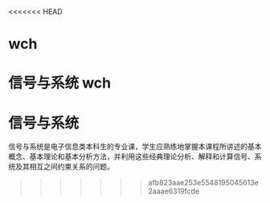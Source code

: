 <<<<<<< HEAD
# wch
信号与系统
wch
=======
# 信号与系统
信号与系统是电子信息类本科生的专业课，学生应熟练地掌握本课程所讲述的基本概念、基本理论和基本分析方法，并利用这些经典理论分析、解释和计算信号、系统及其相互之间约束关系的问题。

>>>>>>> afb823aae253e5548195045613e2aaae6319fcde
